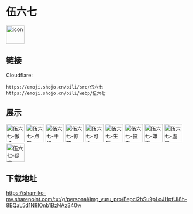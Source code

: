 # 伍六七
<img src="https://emoji.shojo.cn/bili/src/伍六七/icon.png" width="50" height="50" alt="icon">

## 链接
Cloudflare:
```
https://emoji.shojo.cn/bili/src/伍六七
https://emoji.shojo.cn/bili/webp/伍六七
```
## 展示
<img src="https://emoji.shojo.cn/bili/src/伍六七/伍六七-傲娇.png" width="50" height="50" alt="伍六七-傲娇">
<img src="https://emoji.shojo.cn/bili/src/伍六七/伍六七-点赞.png" width="50" height="50" alt="伍六七-点赞">
<img src="https://emoji.shojo.cn/bili/src/伍六七/伍六七-干杯.png" width="50" height="50" alt="伍六七-干杯">
<img src="https://emoji.shojo.cn/bili/src/伍六七/伍六七-惊吓.png" width="50" height="50" alt="伍六七-惊吓">
<img src="https://emoji.shojo.cn/bili/src/伍六七/伍六七-可怜.png" width="50" height="50" alt="伍六七-可怜">
<img src="https://emoji.shojo.cn/bili/src/伍六七/伍六七-生气.png" width="50" height="50" alt="伍六七-生气">
<img src="https://emoji.shojo.cn/bili/src/伍六七/伍六七-投币.png" width="50" height="50" alt="伍六七-投币">
<img src="https://emoji.shojo.cn/bili/src/伍六七/伍六七-嫌弃.png" width="50" height="50" alt="伍六七-嫌弃">
<img src="https://emoji.shojo.cn/bili/src/伍六七/伍六七-虚脱.png" width="50" height="50" alt="伍六七-虚脱">
<img src="https://emoji.shojo.cn/bili/src/伍六七/伍六七-疑惑.png" width="50" height="50" alt="伍六七-疑惑">

## 下载地址

https://shamiko-my.sharepoint.com/:u:/g/personal/img_yuru_pro/Eepci2hSu9pLoJHpfUI8h-8BQaL5d1N8IOnb1BzNAz340w